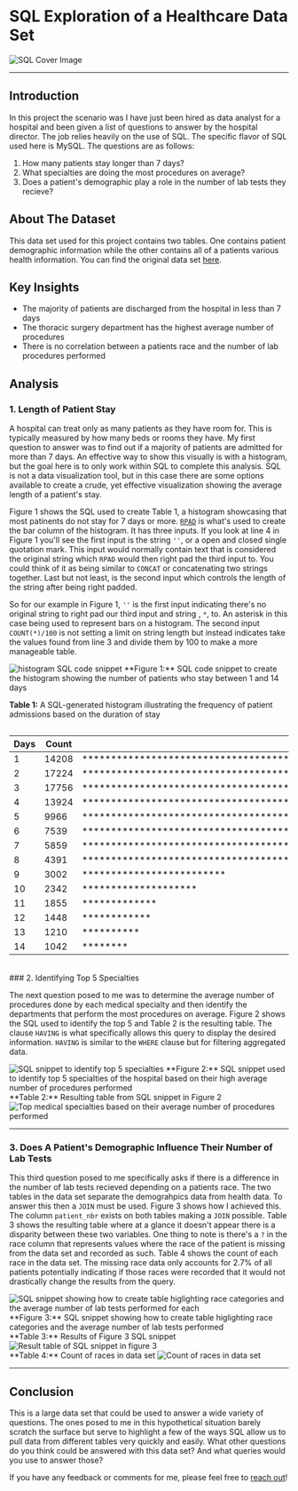 # SQL Exploration of a Healthcare Data Set

![SQL Cover Image](images/daa_module5/cover_image_module_5.jpg)

---

## Introduction
In this project the scenario was I have just been hired as data analyst for a hospital and been given a list of questions to answer by the hospital director. The job relies heavily on the use of SQL. The specific flavor of SQL used here is MySQL. The questions are as follows:

1. How many patients stay longer than 7 days?
2. What specialties are doing the most procedures on average?
3. Does a patient's demographic play a role in the number of lab tests they recieve?

## About The Dataset

This data set used for this project contains two tables. One contains patient demographic information while the other contains all of a patients various health information. You can find the original data set [here](https://www.kaggle.com/code/iabhishekofficial/prediction-on-hospital-readmission/data?select=diabetic_data.csv).

## Key Insights

- The majority of patients are discharged from the hospital in less than 7 days
- The thoracic surgery department has the highest average number of procedures
- There is no correlation between a patients race and the number of lab procedures performed

## Analysis

### 1. Length of Patient Stay

A hospital can treat only as many patients as they have room for. This is typically measured by how many beds or rooms they have. My first question to answer was to find out if a majority of patients are admitted for more than 7 days. An effective way to show this visually is with a histogram, but the goal here is to only work within SQL to complete this analysis.  SQL is not a data visualization tool, but in this case there are some options available to create a crude, yet effective visualization showing the average length of a patient's stay.

Figure 1 shows the SQL used to create Table 1, a histogram showcasing that most patinents do not stay for 7 days or more. [`RPAD`](https://www.w3schools.com/sql/func_mysql_rpad.asp) is what's used to create the bar column of the histogram. It has three inputs. If you look at line 4 in Figure 1 you'll see the first input is the string `''`, or a open and closed single quotation mark. This input would normally contain text that is considered the original string which `RPAD` would then right pad the third input to.  You could think of it as being similar to `CONCAT` or concatenating two strings together.  Last but not least, is the second input which controls the length of the string after being right padded.

So for our example in Figure 1, `''` is the first input indicating there's no original string to right pad our third input and string , `*`, to. An asterisk in this case being used to represent bars on a histogram.  The second input `COUNT(*)/100` is not setting a limit on string length but instead indicates take the values found from line 3 and divide them by 100 to make a more manageable table.

<img src="images/daa_module5/histogram_sql_snippet.png" alt="histogram SQL code snippet">
  **Figure 1:** SQL code snippet to create the histogram showing the number of patients who stay between 1 and 14 days

<br/>

  **Table 1:** A SQL-generated histogram illustrating the frequency of patient admissions based on the duration of stay
  
<div style="overflow-x: auto;">
  <table>
    <thead>
      <tr>
        <th>Days</th>
        <th>Count</th>
        <th>Bar</th>
        <!-- Add more columns as needed -->
      </tr>
    </thead>
    <tbody>
      <tr>
        <td>1</td>
        <td>14208</td>
        <td>********************************************************************************************************************************************</td>
        <!-- Add more rows as needed -->
      </tr>
      <tr>
        <td>2</td>
        <td>17224</td>
        <td>********************************************************************************************************************************************************************</td>
        <!-- Add more rows as needed -->
      </tr>
      <tr>
        <td>3</td>
        <td>17756</td>
        <td>**********************************************************************************************************************************************************************************</td>
        <!-- Add more rows as needed -->
      </tr>
      <tr>
        <td>4</td>
        <td>13924</td>
        <td>*******************************************************************************************************************************************</td>
        <!-- Add more rows as needed -->
      </tr>
      <tr>
        <td>5</td>
        <td>9966</td>
        <td>**************************************************************************************************************</td>
        <!-- Add more rows as needed -->
      </tr>
      <tr>
        <td>6</td>
        <td>7539</td>
        <td>*****************************************************************************************</td>
        <!-- Add more rows as needed -->
      </tr>
      <tr>
        <td>7</td>
        <td>5859</td>
        <td>*****************************************************************</td>
        <!-- Add more rows as needed -->
      </tr>
      <tr>
        <td>8</td>
        <td>4391</td>
        <td>*************************************************</td>
        <!-- Add more rows as needed -->
      </tr>
      <tr>
        <td>9</td>
        <td>3002</td>
        <td>*************************</td>
        <!-- Add more rows as needed -->
      </tr>
      <tr>
        <td>10</td>
        <td>2342</td>
        <td>********************</td>
        <!-- Add more rows as needed -->
      </tr>
      <tr>
        <td>11</td>
        <td>1855</td>
        <td>*************</td>
        <!-- Add more rows as needed -->
      </tr>
      <tr>
        <td>12</td>
        <td>1448</td>
        <td>************</td>
        <!-- Add more rows as needed -->
      </tr>
      <tr>
        <td>13</td>
        <td>1210</td>
        <td>**********</td>
        <!-- Add more rows as needed -->
      </tr>
      <tr>
        <td>14</td>
        <td>1042</td>
        <td>********</td>
        <!-- Add more rows as needed -->
      </tr>
    </tbody>
  </table>
</div>
     
<br/>
### 2. Identifying Top 5 Specialties

The next question posed to me was to determine the average number of procedures done by each medical specialty and then identify the departments that perform the most procedures on average. Figure 2 shows the SQL used to identify the top 5 and Table 2 is the resulting table. The clause `HAVING` is what specifically allows this query to display the desired information. `HAVING` is similar to the `WHERE` clause but for filtering aggregated data.

<img src="images/daa_module5/specialties_sql_snippet.png" alt="SQL snippet to identify top 5 specialties">
**Figure 2:** SQL snippet used to identify top 5 specialties of the hospital based on their high average number of procedures performed

<br/>
**Table 2:** Resulting table from SQL snippet in Figure 2
<img src="images/daa_module5/top_specialties.png" alt="Top medical specialties based on their average number of procedures performed">

---

### 3. Does A Patient's Demographic Influence Their Number of Lab Tests

This third question posed to me specifically asks if there is a difference in the number of lab tests recieved depending on a patients race. The two tables in the data set separate the demograhpics data from health data. To answer this then a `JOIN` must be used. Figure 3 shows how I achieved this. The column `patient_nbr` exists on both tables making a `JOIN` possible. Table 3 shows the resulting table where at a glance it doesn't appear there is a disparity between these two variables. One thing to note is there's a `?` in the race column that represents values where the race of the patient is missing from the data set and recorded as such. Table 4 shows the count of each race in the data set. The missing race data only accounts for 2.7% of all patients potentially indicating if those races were recorded that it would not drastically change the results from the query.

<img src="images/daa_module5/race_lab_tests_sql_snippet.png" alt="SQL snippet showing how to create table higlighting race categories and the average number of lab tests performed for each">
**Figure 3:** SQL snippet showing how to create table higlighting race categories and the average number of lab tests performed

<br/>
**Table 3:** Results of Figure 3 SQL snippet
<img src="images/daa_module5/race_lab_tests_results_table.png" alt="Result table of SQL snippet in figure 3">

<br/>
**Table 4:** Count of races in data set
<img src="images/daa_module5/count_of_races.png" alt="Count of races in data set">

<br/>

---

## Conclusion

This is a large data set that could be used to answer a wide variety of questions. The ones posed to me in this hypothetical situation barely scratch the surface but serve to highlight a few of the ways SQL allow us to pull data from different tables very quickly and easily. What other questions do you think could be answered with this data set? And what queries would you use to answer those?

If you have any feedback or comments for me, please feel free to [reach out](https://www.linkedin.com/in/gregory-santoro/)!
